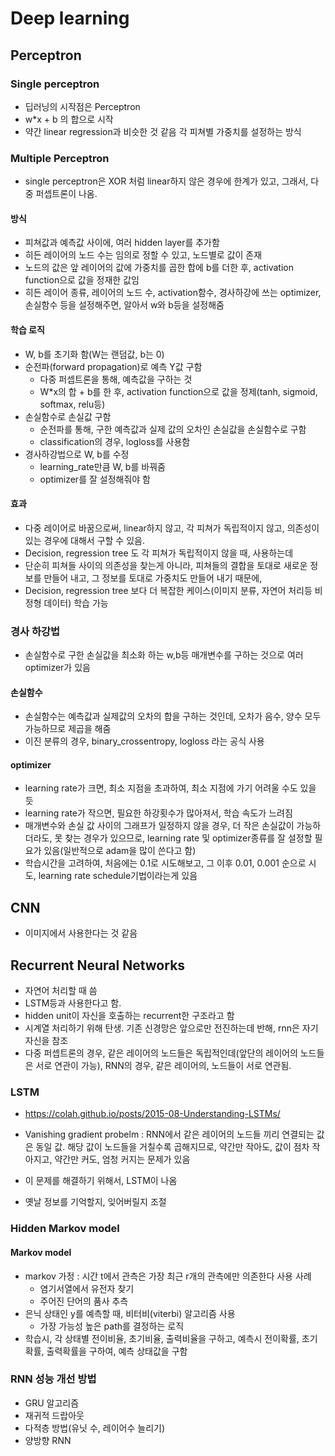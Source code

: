# Deep learning

## Perceptron

### Single perceptron
- 딥러닝의 시작점은 Perceptron
- w*x + b 의 합으로 시작
- 약간 linear regression과 비슷한 것 같음 각 피쳐별 가중치를 설정하는 방식


### Multiple Perceptron
- single perceptron은 XOR 처럼 linear하지 않은 경우에 한계가 있고, 그래서, 다중 퍼셉트론이 나옴.

#### 방식
- 피쳐값과 예측값 사이에, 여러 hidden layer를 추가함
- 히든 레이어의 노드 수는 임의로 정할 수 있고, 노드별로 값이 존재
- 노드의 값은 앞 레이어의 값에 가중치를 곱한 합에 b를 더한 후, activation function으로 값을 정재한 값임
- 히든 레이어 종류, 레이어의 노드 수, activation함수, 경사하강에 쓰는 optimizer, 손실함수 등을 설정해주면, 알아서 w와 b등을 설정해줌

#### 학습 로직
- W, b를 초기화 함(W는 랜덤값, b는 0)
- 순전파(forward propagation)로 예측 Y값 구함
  - 다중 퍼셉트론을 통해, 예측값을 구하는 것
  - W*x의 합 + b를 한 후, activation function으로 값을 정제(tanh, sigmoid, softmax, relu등)
- 손실함수로 손실값 구함
  - 순전파를 통해, 구한 예측값과 실제 값의 오차인 손실값을 손실함수로 구함
  - classification의 경우, logloss를 사용함
- 경사하강법으로 W, b를 수정
  - learning_rate만큼 W, b를 바꿔줌
  - optimizer를 잘 설정해줘야 함

#### 효과
- 다중 레이어로 바꿈으로써, linear하지 않고, 각 피쳐가 독립적이지 않고, 의존성이 있는 경우에 대해서 구할 수 있음.
- Decision, regression tree 도 각 피쳐가 독립적이지 않을 때, 사용하는데
- 단순히 피쳐들 사이의 의존성을 찾는게 아니라, 피쳐들의 결합을 토대로 새로운 정보를 만들어 내고, 그 정보를 토대로 가중치도 만들어 내기 때문에,
- Decision, regression tree 보다 더 복잡한 케이스(이미지 분류, 자연어 처리등 비정형 데이터) 학습 가능

### 경사 하강법
- 손실함수로 구한 손실값을 최소화 하는 w,b등 매개변수를 구하는 것으로 여러 optimizer가 있음

#### 손실함수
- 손실함수는 예측값과 실제값의 오차의 합을 구하는 것인데, 오차가 음수, 양수 모두 가능하므로 제곱을 해줌
- 이진 분류의 경우, binary_crossentropy, logloss 라는 공식 사용

#### optimizer
- learning rate가 크면, 최소 지점을 초과하여, 최소 지점에 가기 어려울 수도 있을 듯
- learning rate가 작으면, 필요한 하강횟수가 많아져서, 학습 속도가 느려짐
- 매개변수와 손실 값 사이의 그래프가 일정하지 않을 경우, 더 작은 손실값이 가능하더라도, 못 찾는 경우가 있으므로, learning rate 및 optimizer종류를 잘 설정할 필요가 있음(일반적으로 adam을 많이 쓴다고 함)
- 학습시간을 고려하여, 처음에는 0.1로 시도해보고, 그 이후 0.01, 0.001 순으로 시도, learning rate schedule기법이라는게 있음

## CNN
- 이미지에서 사용한다는 것 같음


## Recurrent Neural Networks
- 자연어 처리할 때 씀
- LSTM등과 사용한다고 함.
- hidden unit이 자신을 호출하는 recurrent한 구조라고 함
- 시계열 처리하기 위해 탄생. 기존 신경망은 앞으로만 전진하는데 반해, rnn은 자기 자신을 참조
- 다중 퍼셉트론의 경우, 같은 레이어의 노드들은 독립적인데(앞단의 레이어의 노드들은 서로 연관이 가능), RNN의 경우, 같은 레이어의, 노드들이 서로 연관됨.

### LSTM
- https://colah.github.io/posts/2015-08-Understanding-LSTMs/

- Vanishing gradient probelm : RNN에서 같은 레이어의 노드들 끼리 연결되는 값은 동일 값. 해당 값이 노드들을 거칠수록 곱해지므로, 약간만 작아도, 값이 점차 작아지고, 약간만 커도, 엄청 커지는 문제가 있음
- 이 문제를 해결하기 위해서, LSTM이 나옴
- 옛날 정보를 기억할지, 잊어버릴지 조절


### Hidden Markov model

#### Markov model
- markov 가정 : 시간 t에서 관측은 가장 최근 r개의 관측에만 의존한다
사용 사례
  - 염기서열에서 유전자 찾기
  - 주어진 단어의 품사 추측
- 은닉 상태인 y를 예측할 때, 비터비(viterbi) 알고리즘 사용
  - 가장 가능성 높은 path를 결정하는 로직
- 학습시, 각 상태별 전이비율, 초기비율, 출력비율을 구하고, 예측시 전이확률, 초기확률, 출력확률을 구하여, 예측 상태값을 구함

### RNN 성능 개선 방법
- GRU 알고리즘
- 재귀적 드랍아웃
- 다적층 방법(유닛 수, 레이어수 늘리기)
- 양방향 RNN